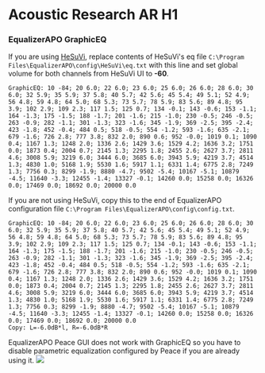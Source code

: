 # Acoustic Research AR H1
### EqualizerAPO GraphicEQ
If you are using [HeSuVi](https://sourceforge.net/projects/hesuvi/), replace contents of HeSuVi's eq file `C:\Program Files\EqualizerAPO\config\HeSuVi\eq.txt` with this line and set global volume for both channels from HeSuVi UI to **-60**.
```
GraphicEQ: 10 -84; 20 6.0; 22 6.0; 23 6.0; 25 6.0; 26 6.0; 28 6.0; 30 6.0; 32 5.9; 35 5.9; 37 5.8; 40 5.7; 42 5.6; 45 5.4; 49 5.1; 52 4.9; 56 4.8; 59 4.8; 64 5.0; 68 5.3; 73 5.7; 78 5.9; 83 5.6; 89 4.8; 95 3.9; 102 2.9; 109 2.3; 117 1.5; 125 0.7; 134 -0.1; 143 -0.6; 153 -1.1; 164 -1.3; 175 -1.5; 188 -1.7; 201 -1.6; 215 -1.0; 230 -0.5; 246 -0.5; 263 -0.9; 282 -1.1; 301 -1.3; 323 -1.6; 345 -1.9; 369 -2.5; 395 -2.4; 423 -1.8; 452 -0.4; 484 0.5; 518 -0.5; 554 -1.2; 593 -1.6; 635 -2.1; 679 -1.6; 726 2.8; 777 3.8; 832 2.0; 890 0.6; 952 -0.0; 1019 0.1; 1090 0.4; 1167 1.3; 1248 2.0; 1336 2.6; 1429 3.6; 1529 4.2; 1636 3.2; 1751 0.0; 1873 0.4; 2004 0.7; 2145 1.3; 2295 1.8; 2455 2.6; 2627 3.7; 2811 4.6; 3008 5.9; 3219 6.0; 3444 6.0; 3685 6.0; 3943 5.9; 4219 3.7; 4514 1.3; 4830 1.0; 5168 1.9; 5530 1.6; 5917 1.1; 6331 1.4; 6775 2.8; 7249 1.3; 7756 0.3; 8299 -1.9; 8880 -4.7; 9502 -5.4; 10167 -5.1; 10879 -4.5; 11640 -3.3; 12455 -1.4; 13327 -0.1; 14260 0.0; 15258 0.0; 16326 0.0; 17469 0.0; 18692 0.0; 20000 0.0
```
If you are not using HeSuVi, copy this to the end of EqualizerAPO configuration file `C:\Program Files\EqualizerAPO\config\config.txt`.
```
GraphicEQ: 10 -84; 20 6.0; 22 6.0; 23 6.0; 25 6.0; 26 6.0; 28 6.0; 30 6.0; 32 5.9; 35 5.9; 37 5.8; 40 5.7; 42 5.6; 45 5.4; 49 5.1; 52 4.9; 56 4.8; 59 4.8; 64 5.0; 68 5.3; 73 5.7; 78 5.9; 83 5.6; 89 4.8; 95 3.9; 102 2.9; 109 2.3; 117 1.5; 125 0.7; 134 -0.1; 143 -0.6; 153 -1.1; 164 -1.3; 175 -1.5; 188 -1.7; 201 -1.6; 215 -1.0; 230 -0.5; 246 -0.5; 263 -0.9; 282 -1.1; 301 -1.3; 323 -1.6; 345 -1.9; 369 -2.5; 395 -2.4; 423 -1.8; 452 -0.4; 484 0.5; 518 -0.5; 554 -1.2; 593 -1.6; 635 -2.1; 679 -1.6; 726 2.8; 777 3.8; 832 2.0; 890 0.6; 952 -0.0; 1019 0.1; 1090 0.4; 1167 1.3; 1248 2.0; 1336 2.6; 1429 3.6; 1529 4.2; 1636 3.2; 1751 0.0; 1873 0.4; 2004 0.7; 2145 1.3; 2295 1.8; 2455 2.6; 2627 3.7; 2811 4.6; 3008 5.9; 3219 6.0; 3444 6.0; 3685 6.0; 3943 5.9; 4219 3.7; 4514 1.3; 4830 1.0; 5168 1.9; 5530 1.6; 5917 1.1; 6331 1.4; 6775 2.8; 7249 1.3; 7756 0.3; 8299 -1.9; 8880 -4.7; 9502 -5.4; 10167 -5.1; 10879 -4.5; 11640 -3.3; 12455 -1.4; 13327 -0.1; 14260 0.0; 15258 0.0; 16326 0.0; 17469 0.0; 18692 0.0; 20000 0.0
Copy: L=-6.0dB*l, R=-6.0dB*R
```
EqualizerAPO Peace GUI does not work with GraphicEQ so you have to disable parametric equalization configured by Peace if you are already using it.
![](https://raw.githubusercontent.com/jaakkopasanen/AutoEq/master/results/Sonoma%20Model%20One/innerfidelity/onear/Acoustic%20Research%20AR%20H1/Acoustic%20Research%20AR%20H1.png)
